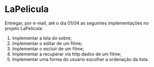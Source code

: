 # LaPelicula

Entregar, por e-mail, até o dia 01/04 as seguintes implementações no projeto LaPelicula:
1) Implementar a tela do sobre;
2) Implementar o editar de um filme;
3) Implementar o excluir de um filme;
4) Implementar a recuperar via http dados de um filme;
5) Implementar uma forma do usuário escolher a ordenação da lista.
